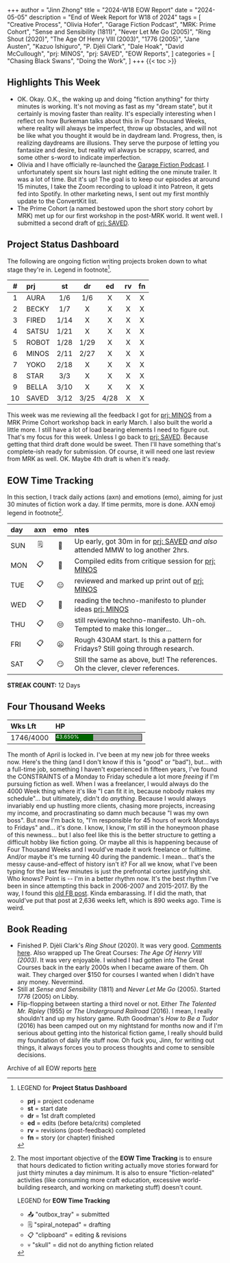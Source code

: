 +++
author = "Jinn Zhong"
title = "2024-W18 EOW Report"
date = "2024-05-05"
description = "End of Week Report for W18 of 2024"
tags = [
    "Creative Process",
    "Olivia Hofer",
    "Garage Fiction Podcast",
    "MRK: Prime Cohort",
    "Sense and Sensibility (1811)",
    "Never Let Me Go (2005)",
    "Ring Shout (2020)",
    "The Age Of Henry VIII (2003)",
    "1776 (2005)",
    "Jane Austen",
    "Kazuo Ishiguro",
    "P. Djèlí Clark",
    "Dale Hoak",
    "David McCullough",
    "prj: MINOS",
    "prj: SAVED",
    "EOW Reports",
]
categories = [
    "Chasing Black Swans",
    "Doing the Work",
]
+++
{{< toc >}}

## Highlights This Week

* OK. Okay. O.K., the waking up and doing "fiction anything" for thirty minutes is working. It's not moving as fast as my "dream state", but it certainly is moving faster than reality. It's especially interesting when I reflect on how Burkeman talks about this in Four Thousand Weeks, where reality will always be imperfect, throw up obstacles, and will not be like what you thought it would be in daydream land. Progress, then, is realizing daydreams are illusions. They serve the purpose of letting you fantasize and desire, but reality wil always be scrappy, scarred, and some other s-word to indicate imperfection.
* Olivia and I have officially re-launched the [Garage Fiction Podcast](http://patreon.com/garagefiction). I unfortunately spent six hours last night editing the one minute trailer. It was a lot of time. But it's up! The goal is to keep our episodes at around 15 minutes, I take the Zoom recording to upload it into Patreon, it gets fed into Spotify. In other marketing news, I sent out my first monthly update to the ConvertKit list.
* The Prime Cohort (a named bestowed upon the short story cohort by MRK) met up for our first workshop in the post-MRK world. It went well. I submitted a second draft of [prj: SAVED](https://journal.jinnzhong.com/tags/prj-saved/).
  
## Project Status Dashboard

The following are ongoing fiction writing projects broken down to what stage they're in. Legend in footnote[^1].

| # | prj | st | dr | ed | rv | fn | 
| :---: | :--- | :---: | :---: | :---: |  :---: |  :---: |
| 1 | AURA | 1/6 | 1/6 | X | X | X | 
| 2 | BECKY | 1/7 | X | X | X | X | 
| 3 | FIRED | 1/14 | X | X | X | X | 
| 4 | SATSU | 1/21 | X | X | X | X | 
| 5 | ROBOT | 1/28 | 1/29 | X | X | X | X | 
| 6 | MINOS | 2/11 | 2/27 | X | X | X | X | 
| 7 | YOKO | 2/18 | X | X | X | X | X | 
| 8 | STAR | 3/3 | X | X | X | X | X | 
| 9 | BELLA | 3/10 | X | X | X | X | X |
| 10 | SAVED | 3/12 | 3/25 | 4/28 | X | X | X |

This week was me reviewing all the feedback I got for [prj: MINOS](https://journal.jinnzhong.com/tags/prj-minos/) from a MRK Prime Cohort workshop back in early March. I also built the world a little more. I still have a lot of load bearing elements I need to figure out. That's my focus for this week. Unless I go back to [prj: SAVED](https://journal.jinnzhong.com/tags/prj-saved/). Because getting that third draft done would be sweet. Then I'll have something that's complete-ish ready for submission. Of course, it will need one last review from MRK as well. OK. Maybe 4th draft is when it's ready.

## EOW Time Tracking

In this section, I track daily actions (axn) and emotions (emo), aiming for just 30 minutes of fiction work a day. If time permits, more is done. AXN emoji legend in footnote[^2].

| day | axn | emo | ntes |
| :--- | :---: | :---: | :--- |
| SUN | :spiral_notepad: | :triumph: | Up early, got 30m in for [prj: SAVED](https://journal.jinnzhong.com/tags/prj-saved/) _and also_ attended MMW to log another 2hrs. |
| MON | :clipboard: | :grimacing: | Compiled edits from critique session for [prj: MINOS](https://journal.jinnzhong.com/tags/prj-minos/) |
| TUE | :clipboard: | :expressionless: | reviewed and marked up print out of [prj: MINOS](https://journal.jinnzhong.com/tags/prj-minos/) |
| WED | :clipboard: | :thinking: | reading the techno-manifesto to plunder ideas [prj: MINOS](https://journal.jinnzhong.com/tags/prj-minos/) |
| THU | :clipboard: | :unamused: | still reviewing techno-manifesto. Uh-oh. Tempted to make this longer... |
| FRI | :clipboard: | :frowning: | Rough 430AM start. Is this a pattern for Fridays? Still going through research. |
| SAT | :clipboard: | :smirk: | Still the same as above, but! The references. Oh the clever, clever references. |

**STREAK COUNT:** 12 Days

## Four Thousand Weeks

| Wks Lft | HP |
| :--- | :--- |
| 1746/4000 | <div style="width:200px;height:15px;background:#AAAAAA;border:1.3px solid #000000;"><div style="width:43.650%;height:15px;background:#006600;font-size:12px; color:white; line-height:12px;">43.650%</div></div> |

The month of April is locked in. I've been at my new job for three weeks now. Here's the thing (and I don't know if this is "good" or "bad"), but... with a full-time job, something I haven't experienced in fifteen years, I've found the CONSTRAINTS of a Monday to Friday schedule a lot more _freeing_ if I'm pursuing fiction as well. When I was a freelancer, I would always do the 4000 Week thing where it's like "I can fit it in, because nobody makes my schedule"... but ultimately, didn't do _anything_. Because I would always invariably end up hustling more clients, chasing more projects, increasing my income, and procrastinating so damn much because "I was my own boss". But now I'm back to, "I'm responsible for 45 hours of work Mondays to Fridays" and... it's done. I know, I know, I'm still in the honeymoon phase of this newness... but I also feel like this is the better structure to getting a difficult hobby like fiction going. Or maybe all this is happening because of Four Thousand Weeks and I would've made it work freelance or fulltime. And/or maybe it's me turning 40 during the pandemic. I mean... that's the messy cause-and-effect of history isn't it? For all we know, what I've been typing for the last few minutes is just the prefrontal cortex justifying shit. Who knows? Point is -- I'm in a better rhythm now. It's the best rhythm I've been in since attempting this back in 2006-2007 and 2015-2017. By the way, I found this [old FB post](https://journal.jinnzhong.com/old-fb-post/). Kinda embarassing. If I did the math, that would've put that post at 2,636 weeks left, which is 890 weeks ago. Time is weird.

## Book Reading

* Finished P. Djèlí Clark's _Ring Shout_ (2020). It was very good. [Comments here](https://journal.jinnzhong.com/commentary-ring-shout-2020/). Also wrapped up The Great Courses: _The Age Of Henry VIII (2003)_. It was very enjoyable. I wished I had gotten into The Great Courses back in the early 2000s when I became aware of them. Oh wait. They charged over $150 for courses I wanted when I didn't have any money. Nevermind.
* Still at _Sense and Sensibility_ (1811) and _Never Let Me Go_ (2005). Started _1776_ (2005) on Libby. 
* Flip-flopping between starting a third novel or not. Either _The Talented Mr. Ripley_ (1955) or _The Underground Railroad_ (2016). I mean, I really shouldn't and up my history game. Ruth Goodman's _How to Be a Tudor_ (2016) has been camped out on my nightstand for months now and if I'm serious about getting into the historical fiction game, I really should build my foundation of daily life stuff now. Oh fuck you, Jinn, for writing out things, it always forces you to process thoughts and come to sensible decisions.
  
Archive of all EOW reports [here](https://journal.jinnzhong.com/tags/eow-reports/)

[^1]: LEGEND for **Project Status Dashboard**

    * **prj** = project codename
    * **st** = start date
    * **dr** = 1st draft completed
    * **ed** = edits (before beta/crits) completed
    * **rv** = revisions (post-feedback) completed
    * **fn** = story (or chapter) finished

[^2]: The most important objective of the **EOW Time Tracking** is to ensure that hours dedicated to  fiction writing actually move stories forward for just thirty minutes a day minimum. It is also to ensure "fiction-related" activities (like consuming more craft education, excessive world-building research, and working on marketing stuff) doesn't count.
    
    LEGEND for **EOW Time Tracking**
    * 📤 "outbox_tray" = submitted
    * 🗒️ "spiral_notepad" = drafting
    * 📋 "clipboard" = editing & revisions
    * 💀 "skull" = did not do anything fiction related



